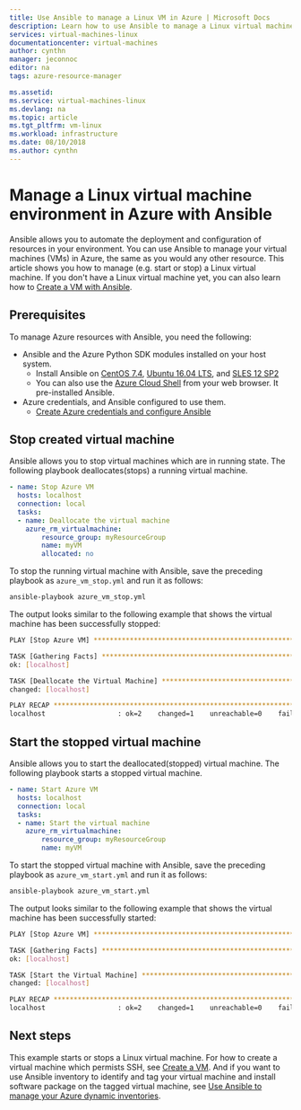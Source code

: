 ```yaml
---
title: Use Ansible to manage a Linux VM in Azure | Microsoft Docs
description: Learn how to use Ansible to manage a Linux virtual machine environment in Azure
services: virtual-machines-linux
documentationcenter: virtual-machines
author: cynthn
manager: jeconnoc
editor: na
tags: azure-resource-manager

ms.assetid: 
ms.service: virtual-machines-linux
ms.devlang: na
ms.topic: article
ms.tgt_pltfrm: vm-linux
ms.workload: infrastructure
ms.date: 08/10/2018
ms.author: cynthn
---
```


# Manage a Linux virtual machine environment in Azure with Ansible
Ansible allows you to automate the deployment and configuration of resources in your environment. You can use Ansible to manage your virtual machines (VMs) in Azure, the same as you would any other resource. This article shows you how to manage (e.g. start or stop) a Linux virtual machine. If you don't have a Linux virtual machine yet, you can also learn how to [Create a VM with Ansible](ansible-create-vm.md).

## Prerequisites
To manage Azure resources with Ansible, you need the following:

- Ansible and the Azure Python SDK modules installed on your host system.
    - Install Ansible on [CentOS 7.4](ansible-install-configure.md#centos-74), [Ubuntu 16.04 LTS](ansible-install-configure.md#ubuntu-1604-lts), and [SLES 12 SP2](ansible-install-configure.md#sles-12-sp2)
    - You can also use the [Azure Cloud Shell](/azure/cloud-shell/quickstart) from your web browser. It pre-installed Ansible. 
- Azure credentials, and Ansible configured to use them.
    - [Create Azure credentials and configure Ansible](ansible-install-configure.md#create-azure-credentials)

## Stop created virtual machine
Ansible allows you to stop virtual machines which are in running state. The following playbook deallocates(stops) a running virtual machine.

```yaml
- name: Stop Azure VM
  hosts: localhost
  connection: local
  tasks:
  - name: Deallocate the virtual machine
    azure_rm_virtualmachine:
        resource_group: myResourceGroup
        name: myVM
        allocated: no 
```

To stop the running virtual machine with Ansible, save the preceding playbook as `azure_vm_stop.yml` and run it as follows:

```bash
ansible-playbook azure_vm_stop.yml
```

The output looks similar to the following example that shows the virtual machine has been successfully stopped:

```bash
PLAY [Stop Azure VM] ********************************************************

TASK [Gathering Facts] ******************************************************
ok: [localhost]

TASK [Deallocate the Virtual Machine] ***************************************
changed: [localhost]

PLAY RECAP ******************************************************************
localhost                  : ok=2    changed=1    unreachable=0    failed=0
```

## Start the stopped virtual machine

Ansible allows you to start the deallocated(stopped) virtual machine. The following playbook starts a stopped virtual machine.

```yaml
- name: Start Azure VM
  hosts: localhost
  connection: local
  tasks:
  - name: Start the virtual machine
    azure_rm_virtualmachine:
        resource_group: myResourceGroup
        name: myVM
```
To start the stopped virtual machine with Ansible, save the preceding playbook as `azure_vm_start.yml` and run it as follows:

```bash
ansible-playbook azure_vm_start.yml
```

The output looks similar to the following example that shows the virtual machine has been successfully started:

```bash
PLAY [Stop Azure VM] ********************************************************

TASK [Gathering Facts] ******************************************************
ok: [localhost]

TASK [Start the Virtual Machine] ********************************************
changed: [localhost]

PLAY RECAP ******************************************************************
localhost                  : ok=2    changed=1    unreachable=0    failed=0
```

## Next steps
This example starts or stops a Linux virtual machine. For how to create a virtual machine which permists SSH, see [Create a VM](ansible-create-vm.md). And if you want to use Ansible inventory to identify and tag your virtual machine and install software package on the tagged virtual machine, see [Use Ansible to manage your Azure dynamic inventories](../../ansible/ansible-manage-azure-dynamic-inventories.md).
